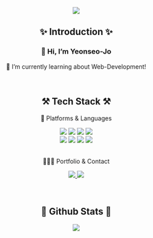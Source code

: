 <div align=center>
  
<!--헤더-->
<div>
<img src="https://capsule-render.vercel.app/api?type=waving&color=auto&height=250&section=header&text=Yeonseo's%20Github!&fontSize=70&fontAlign=63&fontAlignY=50" />
</div>

<!--소개글-->
<div>
  <h2>✨ Introduction ✨</h2>
  <h3> 👋 Hi, I’m Yeonseo-Jo </h3>
  <p> 🌱 I’m currently learning about Web-Development! </p>
</div>
<br>

<!--기술 스택-->
<div>
	<h2>⚒️ Tech Stack ⚒️</h2>
	<p> 📝 Platforms & Languages </p>
</div>
<div>
  <img src="https://img.shields.io/badge/Python-3776AB?style=flat&logo=Python&logoColor=white"/>
  <img src="https://img.shields.io/badge/Django-092E20?style=flat&logo=Django&logoColor=white">
  <img src="https://img.shields.io/badge/JavaScript-F7DF1E?style=flat&logo=JavaScript&logoColor=white" />
  <img src="https://img.shields.io/badge/React-61DAFB?style=flat&logo=React&logoColor=white" />
<br>
  <img src="https://img.shields.io/badge/FastAPI-009688?style=flat&logo=FastAPI&logoColor=white">
	<img src="https://img.shields.io/badge/HTML5-E34F26?style=flat&logo=HTML5&logoColor=white" />
	<img src="https://img.shields.io/badge/CSS3-1572B6?style=flat&logo=CSS3&logoColor=white" />
	<img src="https://img.shields.io/badge/Bootstrap-7952B3?style=flat&logo=Bootstrap&logoColor=white" />
</div>
  <br>
<div>
	<p> 🙋🏻‍♀️ Portfolio & Contact</p>
</div>
<div>
	<a href="https://www.notion.so/afd4d4372cd14d9ea8afbc524cc926aa">
		<img src="https://img.shields.io/badge/Portfolio-FF3633?style=flat&logo=Micro.blog&logoColor=white" />
	</a>
	<a href="mailto:jys073190@gmail.com">
		<img src="https://img.shields.io/badge/Mail-30B980?style=flat&logo=Gmail&logoColor=white" />
	</a>
	<br>
</div>
<br><br>

<!--Github Stats-->
<div>
  <h2>👑 Github Stats 👑</h2>
<img src="https://github-readme-stats.vercel.app/api?username=Yeonseo-Jo&show_icons=true&theme=radical">
</div>
  
</div>



